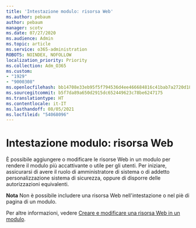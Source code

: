 ```yaml
---
title: 'Intestazione modulo: risorsa Web'
ms.author: pebaum
author: pebaum
manager: scotv
ms.date: 07/27/2020
ms.audience: Admin
ms.topic: article
ms.service: o365-administration
ROBOTS: NOINDEX, NOFOLLOW
localization_priority: Priority
ms.collection: Adm_O365
ms.custom:
- "1929"
- "9000308"
ms.openlocfilehash: bb14708e33eb95f5f794536d4ee466684816c41bab7a2720d18c298a08e1b261
ms.sourcegitcommit: b5f7da89a650d2915dc652449623c78be6247175
ms.translationtype: HT
ms.contentlocale: it-IT
ms.lasthandoff: 08/05/2021
ms.locfileid: "54068096"
---
```

# <a name="form-header---web-resource"></a>Intestazione modulo: risorsa Web

È possibile aggiungere o modificare le risorse Web in un modulo per rendere il modulo più accattivante o utile per gli utenti. Per iniziare, assicurarsi di avere il ruolo di amministratore di sistema o di addetto personalizzazione sistema di sicurezza, oppure di disporre delle autorizzazioni equivalenti.  

**Nota** Non è possibile includere una risorsa Web nell'intestazione o nel piè di pagina di un modulo.

Per altre informazioni, vedere [Creare e modificare una risorsa Web in un modulo](https://docs.microsoft.com/dynamics365/customer-engagement/customize/create-edit-web-resources#create-and-edit-a-web-resource-on-a-form).